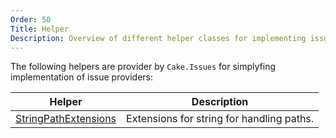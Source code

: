 ```yaml
---
Order: 50
Title: Helper
Description: Overview of different helper classes for implementing issue providers.
---
```

The following helpers are provider by `Cake.Issues` for simplyfing implementation of issue providers:

| Helper                   | Description                                                                    |
|--------------------------|--------------------------------------------------------------------------------|
| [StringPathExtensions]   | Extensions for string for handling paths.                                      |

[StringPathExtensions]: ../../../api/Cake.Issues/StringPathExtensions/